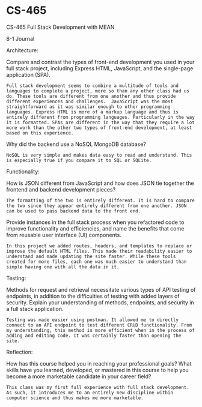 # CS-465
CS-465 Full Stack Development with MEAN


8-1 Journal

Architecture:

Compare and contrast the types of front-end development you used in your full stack project, including Express HTML, JavaScript, and the single-page application (SPA).
	
	Full stack development seems to combine a multitude of tools and languages to complete a project, more so than any other class had us do. These tools are different from one another and thus provide different experiences and challenges.  JavaScript was the most straightforward as it was similar enough to other programming languages. Express HTML is more of a markup language and thus is entirely different from programming languages. Particularly in the way it is formatted. SPAs are different in the way that they require a lot more work than the other two types of front-end development, at least based on this experience.

Why did the backend use a NoSQL MongoDB database?

	NoSQL is very simple and makes data easy to read and understand. This is especially true if you compare it to SQL or SQLite. 

Functionality:

How is JSON different from JavaScript and how does JSON tie together the frontend and backend development pieces?

	The formatting of the two is entirely different. It is hard to compare the two since they appear entirely different from one another. JSON can be used to pass backend data to the front end.

Provide instances in the full stack process when you refactored code to improve functionality and efficiencies, and name the benefits that come from reusable user interface (UI) components.

	In this project we added routes, headers, and templates to replace or improve the default HTML files. This made their readability easier to understand and made updating the site faster. While these tools created for more files, each one was much easier to understand than simple having one with all the data in it. 
 
Testing:

Methods for request and retrieval necessitate various types of API testing of endpoints, in addition to the difficulties of testing with added layers of security. Explain your understanding of methods, endpoints, and security in a full stack application.

	Testing was made easier using postman. It allowed me to directly connect to an API endpoint to test different CRUD functionality. From my understanding, this method is more efficient when in the process of adding and editing code. It was certainly faster than opening the site. 

Reflection:

How has this course helped you in reaching your professional goals? What skills have you learned, developed, or mastered in this course to help you become a more marketable candidate in your career field?

	This class was my first full experience with full stack development. As such, it introduces me to an entirely new discipline within computer science and thus makes me more marketable. 
	
